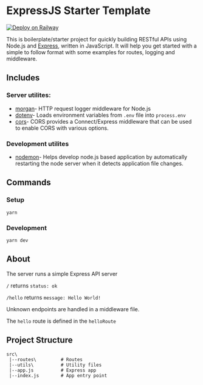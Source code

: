 # ExpressJS Starter Template

[![Deploy on Railway](https://railway.app/button.svg)](https://railway.app/template/Vp8hse?referralCode=vimo)

This is boilerplate/starter project for quickly building RESTful APIs using Node.js and [Express](https://expressjs.com/), written in JavaScript.
It will help you get started with a simple to follow format with some examples for routes, logging and middleware.

## Includes

### Server utilites:

- [morgan](https://www.npmjs.com/package/morgan)- HTTP request logger middleware for Node.js
- [dotenv](https://www.npmjs.com/package/dotenv)- Loads environment variables from `.env` file into `process.env`
- [cors](https://www.npmjs.com/package/cors)- CORS provides a Connect/Express middleware that can be used to enable CORS with various options.

### Development utilites

- [nodemon](https://www.npmjs.com/package/nodemon)- Helps develop node.js based application by automatically restarting the node server when it detects application file changes.

## Commands

### Setup

```
yarn
```

### Development

```
yarn dev
```

## About

The server runs a simple Express API server

`/` returns `status: ok`

`/hello` returns `message: Hello World!`

Unknown endpoints are handled in a middleware file.

The `hello` route is defined in the `helloRoute`

## Project Structure

```
src\
 |--routes\         # Routes
 |--utils\          # Utility files
 |--app.js          # Express app
 |--index.js        # App entry point
```
